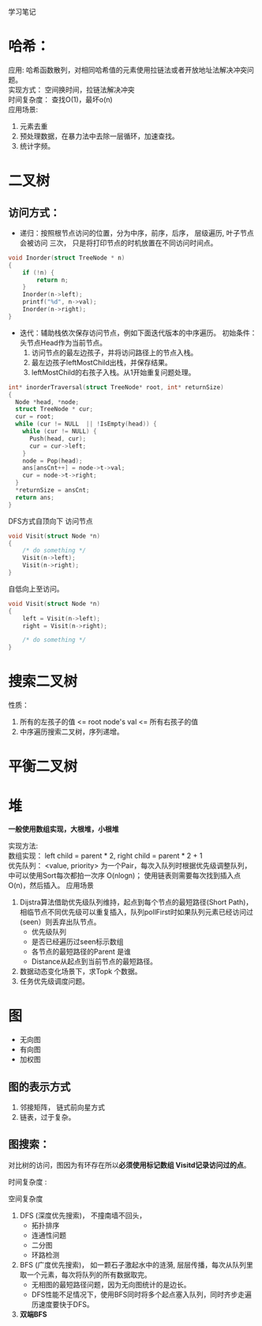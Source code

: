 学习笔记


# 哈希： 
应用: 哈希函数散列，对相同哈希值的元素使用拉链法或者开放地址法解决冲突问题。  
实现方式： 空间换时间，拉链法解决冲突  
时间复杂度： 查找O(1)，最坏o(n)  
应用场景: 
1. 元素去重
2. 预处理数据，在暴力法中去除一层循环，加速查找。 
3. 统计字频。

# 二叉树
## 访问方式：
- 递归：按照根节点访问的位置，分为中序，前序，后序， 层级遍历, 叶子节点会被访问 三次， 只是将打印节点的时机放置在不同访问时间点。
```c
void Inorder(struct TreeNode * n)
{
    if (!n) {
        return n;
    }
    Inorder(n->left);
    printf("%d", n->val);
    Inorder(n->right);
}
```
- 迭代：辅助栈依次保存访问节点，例如下面迭代版本的中序遍历。
初始条件：头节点Head作为当前节点。
  1. 访问节点的最左边孩子，并将访问路径上的节点入栈。
  2. 最左边孩子leftMostChild出栈，并保存结果。
  3. leftMostChild的右孩子入栈。从1开始重复问题处理。
```c
int* inorderTraversal(struct TreeNode* root, int* returnSize)
{
  Node *head, *node;
  struct TreeNode * cur;
  cur = root;
  while (cur != NULL  || !IsEmpty(head)) {
    while (cur != NULL) {
      Push(head, cur);
      cur = cur->left;
    }
    node = Pop(head);
    ans[ansCnt++] = node->t->val;
    cur = node->t->right;
  }
  *returnSize = ansCnt;
  return ans;
}
```

DFS方式自顶向下 访问节点
``` c
void Visit(struct Node *n)
{
    /* do something */
    Visit(n->left);
    Visit(n->right);
}
```

自低向上至访问。
```c
void Visit(struct Node *n)
{
    left = Visit(n->left);
    right = Visit(n->right);

    /* do something */
}
```
# 搜索二叉树
性质： 
1. 所有的左孩子的值  <= root node's val <= 所有右孩子的值
2. 中序遍历搜索二叉树，序列递增。
# 平衡二叉树
# 堆
**一般使用数组实现，大根堆，小根堆**

 实现方法:   
数组实现： left child = parent * 2, right child = parent * 2 + 1  
优先队列： <value, priority> 为一个Pair，每次入队列时根据优先级调整队列，中可以使用Sort每次都拍一次序  O(nlogn)； 使用链表则需要每次找到插入点O(n)，然后插入。
应用场景
1. Dijstra算法借助优先级队列维持，起点到每个节点的最短路径(Short Path)，相临节点不同优先级可以重复插入，队列pollFirst时如果队列元素已经访问过(seen）则丢弃出队节点。
    * 优先级队列
    * 是否已经遍历过seen标示数组
    * 各节点的最短路径的Parent 是谁
    * Distance从起点到当前节点的最短路径。
2. 数据动态变化场景下，求Topk 个数据。
3. 任务优先级调度问题。

# 图
- 无向图
- 有向图
- 加权图
## 图的表示方式
1. 邻接矩阵， 链式前向星方式
2. 链表，过于复杂。

##  图搜索：
对比树的访问，图因为有环存在所以**必须使用标记数组 Visitd记录访问过的点**。

  时间复杂度 : 

  空间复杂度
1. DFS (深度优先搜索)， 不撞南墙不回头，
    * 拓扑排序
    * 连通性问题
    * 二分图
    * 环路检测
2. BFS (广度优先搜索)， 如一颗石子激起水中的涟漪, 层层传播，每次从队列里取一个元素，每次将队列的所有数据取完。
    * 无相图的最短路径问题，因为无向图统计的是边长。
    *  DFS性能不足情况下，使用BFS同时将多个起点塞入队列，同时齐步走遍历速度要快于DFS。
3. **双端BFS**


